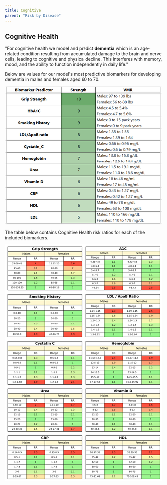 ```yaml
---
title: Cognitive
parent: "Risk by Disease"
---
```



## Cognitive Health


"For cognitive health we model and predict **dementia** which is an age-related condition resulting from accumulated damage to the brain and nerve cells, leading to cognitive and physical decline. This interferes with memory, mood, and the ability to function independently in daily life."


Below are values for our model's most predictive biomarkers for developing dementia in males and females aged 60 to 70.


![Cognitivevmr](/assets/images/table_dementia.png)


The table below contains Cognitive Health risk ratios for each of the included biomarkers.


![Cognitiverr](/assets/images/rr_dementia.png)



